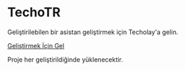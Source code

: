 # TechoTR
Geliştirilebilen bir asistan geliştirmek için Techolay'a gelin.

[Geliştirmek İçin Gel](https://techolay.net/sosyal/konu/python-ile-asistan-gelistirme.8818/)

Proje her geliştirildiğinde yüklenecektir.
